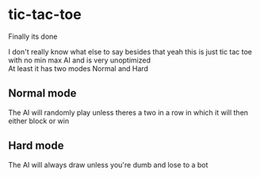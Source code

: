 # tic-tac-toe
Finally its done  

I don't really know what else to say besides that yeah this is just tic tac toe with no min max AI and is very unoptimized  
At least it has two modes Normal and Hard

## Normal mode ##
The AI will randomly play unless theres a two in a row in which it will then either block or win

## Hard mode ##
The AI will always draw unless you're dumb and lose to a bot
